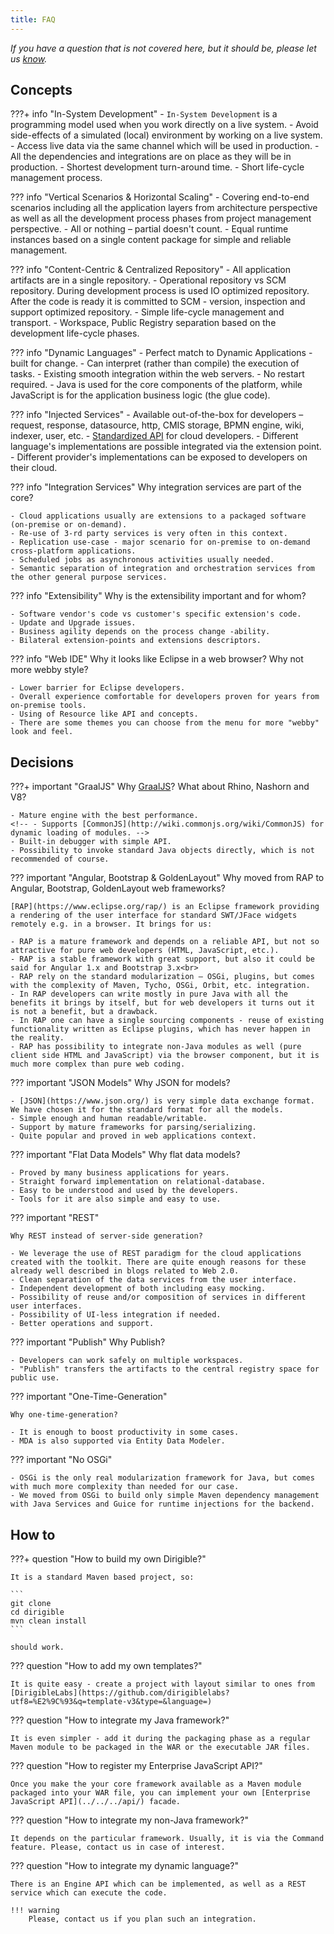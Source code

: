 ```yaml
---
title: FAQ
---
```


*If you have a question that is not covered here, but it should be, please let us [know](https://github.com/eclipse/dirigible/issues).* 


## Concepts

???+ info "In-System Development"
    - `In-System Development` is a programming model used when you work directly on a live system.
    - Avoid side-effects of a simulated (local) environment by working on a live system.
    - Access live data via the same channel which will be used in production.
    - All the dependencies and integrations are on place as they will be in production.
    - Shortest development turn-around time.
    - Short life-cycle management process.
    
??? info "Vertical Scenarios & Horizontal Scaling"
    - Covering end-to-end scenarios including all the application layers from architecture perspective as well as all the development process phases from project management perspective.
    - All or nothing – partial doesn't count.
    - Equal runtime instances based on a single content package for simple and reliable management.

??? info "Content-Centric & Centralized Repository"
    - All application artifacts are in a single repository.
    - Operational repository vs SCM repository. During development process is used IO optimized repository. After the code is ready it is committed to SCM - version, inspection and support optimized repository.
    - Simple life-cycle management and transport.
    - Workspace, Public Registry separation based on the development life-cycle phases.

??? info "Dynamic Languages"
    - Perfect match to Dynamic Applications - built for change.
    - Can interpret (rather than compile) the execution of tasks.
    - Existing smooth integration within the web servers.
    - No restart required.
    - Java is used for the core components of the platform, while JavaScript is for the application business logic (the glue code).

??? info "Injected Services"
    - Available out-of-the-box for developers – request, response, datasource, http, CMIS storage, BPMN engine, wiki, indexer, user, etc.
    - [Standardized API](../../../api/) for cloud developers.
    - Different language's implementations are possible integrated via the extension point.
    - Different provider's implementations can be exposed to developers on their cloud.

??? info "Integration Services"
    Why integration services are part of the core?

    - Cloud applications usually are extensions to a packaged software (on-premise or on-demand).
    - Re-use of 3-rd party services is very often in this context.
    - Replication use-case - major scenario for on-premise to on-demand cross-platform applications.
    - Scheduled jobs as asynchronous activities usually needed.
    - Semantic separation of integration and orchestration services from the other general purpose services.

??? info "Extensibility"
    Why is the extensibility important and for whom?

    - Software vendor's code vs customer's specific extension's code.
    - Update and Upgrade issues.
    - Business agility depends on the process change -ability.
    - Bilateral extension-points and extensions descriptors.

??? info "Web IDE"
    Why it looks like Eclipse in a web browser? Why not more webby style?

    - Lower barrier for Eclipse developers.
    - Overall experience comfortable for developers proven for years from on-premise tools.
    - Using of Resource like API and concepts.
    - There are some themes you can choose from the menu for more "webby" look and feel.

## Decisions

???+ important "GraalJS"
    Why [GraalJS](https://www.graalvm.org/reference-manual/js/)? What about Rhino, Nashorn and V8?

    - Mature engine with the best performance.
    <!-- - Supports [CommonJS](http://wiki.commonjs.org/wiki/CommonJS) for dynamic loading of modules. -->
    - Built-in debugger with simple API.
    - Possibility to invoke standard Java objects directly, which is not recommended of course.

??? important "Angular, Bootstrap & GoldenLayout"
    Why moved from RAP to Angular, Bootstrap, GoldenLayout web frameworks?

    [RAP](https://www.eclipse.org/rap/) is an Eclipse framework providing a rendering of the user interface for standard SWT/JFace widgets remotely e.g. in a browser. It brings for us:

    - RAP is a mature framework and depends on a reliable API, but not so attractive for pure web developers (HTML, JavaScript, etc.).
    - RAP is a stable framework with great support, but also it could be said for Angular 1.x and Bootstrap 3.x<br>
    - RAP rely on the standard modularization – OSGi, plugins, but comes with the complexity of Maven, Tycho, OSGi, Orbit, etc. integration.
    - In RAP developers can write mostly in pure Java with all the benefits it brings by itself, but for web developers it turns out it is not a benefit, but a drawback.
    - In RAP one can have a single sourcing components - reuse of existing functionality written as Eclipse plugins, which has never happen in the reality.
    - RAP has possibility to integrate non-Java modules as well (pure client side HTML and JavaScript) via the browser component, but it is much more complex than pure web coding.

??? important "JSON Models"
    Why JSON for models?

    - [JSON](https://www.json.org/) is very simple data exchange format. We have chosen it for the standard format for all the models.
    - Simple enough and human readable/writable.
    - Support by mature frameworks for parsing/serializing.
    - Quite popular and proved in web applications context.

??? important "Flat Data Models"
    Why flat data models?

    - Proved by many business applications for years.
    - Straight forward implementation on relational-database.
    - Easy to be understood and used by the developers.
    - Tools for it are also simple and easy to use.

??? important "REST"

    Why REST instead of server-side generation?

    - We leverage the use of REST paradigm for the cloud applications created with the toolkit. There are quite enough reasons for these already well described in blogs related to Web 2.0.
    - Clean separation of the data services from the user interface.
    - Independent development of both including easy mocking.
    - Possibility of reuse and/or composition of services in different user interfaces.
    - Possibility of UI-less integration if needed.
    - Better operations and support.

??? important "Publish"
    Why Publish?

    - Developers can work safely on multiple workspaces.
    - "Publish" transfers the artifacts to the central registry space for public use.

??? important "One-Time-Generation"

    Why one-time-generation?

    - It is enough to boost productivity in some cases.
    - MDA is also supported via Entity Data Modeler.

??? important "No OSGi"

    - OSGi is the only real modularization framework for Java, but comes with much more complexity than needed for our case.
    - We moved from OSGi to build only simple Maven dependency management with Java Services and Guice for runtime injections for the backend.

## How to

???+ question "How to build my own Dirigible?"

    It is a standard Maven based project, so:

    ```
    git clone
    cd dirigible
    mvn clean install
    ```

    should work.

??? question "How to add my own templates?"

    It is quite easy - create a project with layout similar to ones from [DirigibleLabs](https://github.com/dirigiblelabs?utf8=%E2%9C%93&q=template-v3&type=&language=) 

??? question "How to integrate my Java framework?"

    It is even simpler - add it during the packaging phase as a regular Maven module to be packaged in the WAR or the executable JAR files.

??? question "How to register my Enterprise JavaScript API?"

    Once you make the your core framework available as a Maven module packaged into your WAR file, you can implement your own [Enterprise JavaScript API](../../../api/) facade.

??? question "How to integrate my non-Java framework?"

    It depends on the particular framework. Usually, it is via the Command feature. Please, contact us in case of interest.

??? question "How to integrate my dynamic language?"

    There is an Engine API which can be implemented, as well as a REST service which can execute the code.

    !!! warning
		Please, contact us if you plan such an integration.
